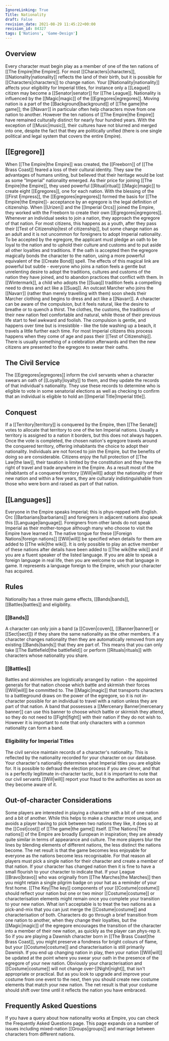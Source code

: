 ```yaml
---
IgnoreLinking: True
Title: Nationality
draft: False
revision_date: 2021-08-29 11:45:22+00:00
revision_id: 84327
tags: ['Nations', 'Game-Design']
---
```


## Overview
Every character must begin play as a member of one of the ten nations of [[The Empire|the Empire]]. For most [[Characters|characters]], [[Nationality|nationality]] reflects the land of their birth, but it is possible for [[Characters|characters]] to change nation. Your [[Nationality|nationality]] affects your eligibility for Imperial titles, for instance only a [[League]] citizen may become a [[Senator|senator]] for [[The League]]. Nationality is influenced by the [[Magic|magic]] of the [[Egregores|egregores]].
Moving nation is a part of the [[Background|background]] of [[The game|the game]]; the [[Navarr]] in particular often help characters move from one nation to another. However the ten nations of [[The Empire|the Empire]] have remained culturally distinct for nearly four hundred years. With the exception of [[Music|music]], their cultures have not blurred and merged into one, despite the fact that they are politically unified (there is one single political and legal system that covers the entire Empire).
## [[Egregore]]
When [[The Empire|the Empire]] was created, the [[Freeborn]] of [[The Brass Coast]] feared a loss of their cultural identity. They saw the advantages of humans uniting, but believed that their heritage would be lost as some "Imperial" nationality emerged. As their price for joining [[The Empire|the Empire]], they used powerful [[Ritual|ritual]] [[Magic|magic]] to create eight [[Egregores]], one for each nation. With the blessing of the [[First Empress]], the [[Egregores|egregores]] formed the basis for [[The Empire|the Empire]]- acceptance by an egregore is the legal definition of citizenship. When [[Urizen]] and the [[Imperial Orcs]] joined the Empire, they worked with the Freeborn to create their own [[Egregores|egregores]].
Whenever an individual seeks to join a nation, they approach the egregore of that nation. For most citizens, this happens as a youth, after they pass their [[Test of Citizenship|test of citizenship]], but some change nation as an adult and it is not uncommon for foreigners to adopt Imperial nationality. To be accepted by the egregore, the applicant must pledge an oath to be loyal to the nation and to uphold their culture and customs and to put aside all other loyalties and traditions. If the oath is accepted then the egregore magically bonds the character to the nation, using a more powerful equivalent of the [[Create Bond]] spell.
The effects of this magical link are powerful but subtle - everyone who joins a nation feels a gentle but unrelenting desire to adopt the traditions, cultures and customs of the nation they have joined, and to abandon practices that conflict with them. In [[Wintermark]], a child who adopts the [[Suaq]] tradition feels a compelling need to dress and act like a [[Suaq]]. An outcast Marcher who joins the [[Navarr]] (rather than merely travelling with them) soon sheds their Marcher clothing and begins to dress and act like a [[Navarr]].
A character can be aware of the compulsion, but it feels natural, like the desire to breathe or to quench a thirst. The clothes, the customs, the traditions of their new nation feel comfortable and natural, while those of their previous life start to feel awkward and foolish. The compulsion is gentle, and happens over time but is irresistible - like the tide washing up a beach, it travels a little further each time.
For most Imperial citizens this process happens when they come of age and pass their [[Test of Citizenship]]. There is usually something of a celebration afterwards and then the new citizens are presented to the egregore to swear their oaths.
## The Civil Service
The [[Egregores|egregores]] inform the civil servants when a character swears an oath of [[Loyalty|loyalty]] to them, and they update the records of that individual's nationality. They use these records to determine who is eligible to vote in some senatorial elections as well as checking to confirm that an individual is eligible to hold an [[Imperial Title|Imperial title]].
## Conquest
If a [[Territory|territory]] is conquered by the Empire, then [[The Senate]] votes to allocate that territory to one of the ten Imperial nations. Usually a territory is assigned to a nation it borders, but this does not always happen. Once the vote is completed, the chosen nation's egregore travels around the conquered territory, offering inhabitants the choice to adopt their nationality.
Individuals are not forced to join the Empire, but the benefits of doing so are considerable. Citizens enjoy the full protection of [[The Law|the law]], their taxation is limited by the constitution and they have the right of travel and trade anywhere in the Empire. As a result most of the inhabitants of a conquered territory [[Will|will]] adopt the nationality of their new nation and within a few years, they are culturaly indistinguishable from those who were born and raised as part of that nation.
## [[Languages]]
Everyone in the Empire speaks Imperial; this is phys-repped with English. Orc [[Barbarians|barbarians]] and foreigners in adjacent nations also speak this [[Language|language]].
Foreigners from other lands do not speak Imperial as their mother-tongue although many who choose to visit the Empire have learned it. The native tongue for these [[Foreign Nations|foreign nations]] [[Will|will]] be specified when details for them are added to [[The wiki|the wiki]]. It is only possible to play an active member of these nations after details have been added to [[The wiki|the wiki]] and if you are a fluent speaker of the listed language.
If you are able to speak a foreign language in real life, then you are welcome to use that language in game. It represents a language foreign to the Empire, which your character has acquired.
## Rules
Nationality has a three main game effects, [[Bands|bands]], [[Battles|battles]] and eligibility.
### [[Bands]]
A character can only join a band (a [[Coven|coven]], [[Banner|banner]] or [[Sect|sect]]) if they share the same nationality as the other members. If a character changes nationality then they are automatically removed from any existing [[Bands|bands]] that they are part of. This means that you can only take [[The Battlefield|the battlefield]] or perform [[Rituals|rituals]] with characters whose nationality you share.
### [[Battles]]
Battles and skirmishes are logistically arranged by nation - the appointed generals for that nation choose which battle and skirmish their forces [[Will|will]] be committed to. The [[Magic|magic]] that transports characters to a battleground draws on the power of the egregore, so it is not in-character possible for an individual to travel with a nation unless they are part of that nation.
A band that possesses a [[Mercenary Banner|mercenary banner]] can use this banner to choose which battle or skirmish they attend, so they do not need to [[Fight|fight]] with their nation if they do not wish to. However it is important to note that only characters with a common nationality can form a band.
### Eligibility for Imperial Titles
The civil service maintain records of a character's nationality. This is reflected by the nationality recorded for your character on our database. Your character's nationality determines what Imperial titles you are eligible for.
It is possible to defraud the election process if you are clever, and that is a perfectly legitimate in-character tactic, but it is important to note that our civil servants [[Will|will]] report your fraud to the authorities as soon as they become aware of it.
## Out-of-character Considerations
Some players are interested in playing a character with a bit of one nation and a bit of another. While this helps to make a character more unique, and avoids a player having to pick between two nations they like, it does so at the [[Cost|cost]] of [[The game|the game]] itself. [[The Nations|The nations]] of the Empire are broadly European in inspiration; they are already quite similar in terms of appearance and culture. The more players blur the lines by blending elements of different nations, the less distinct the nations become. The net result is that the game becomes less enjoyable for everyone as the nations become less recognisable. For that reason all players must pick a single nation for their character and create a member of that nation.
If your character has changed nation then it is fine to have a small flourish to your character to indicate that. If your League [[Bravo|bravo]] who was originally from [[The Marches|the Marches]] then you might retain a single pilgrim badge on your hat as a reminder of your first home. [[The Key|The key]] components of your [[Costume|costume]] should reflect your nation but one or two minor [[Costume|costume]] or characterisation elements might remain once you complete your transition to your new nation.
What isn't acceptable is to treat the two nations as a pick-and-mix that you can just merge the [[Costume|costume]] and characterisation of both. Characters do go through a brief transition from one nation to another, when they change their loyalties, but the [[Magic|magic]] of the egregore encourages the transition of the character into a member of their new nation, as quickly as the player can phys-rep it. So if you are playing a Dawnish character born in [[The Brass Coast|the Brass Coast]], you might preserve a fondness for bright colours of flame, but your [[Costume|costume]] and characterisation is still primarily Dawnish.
If you end up changing nation in play, then your nation [[Will|will]] be updated at the point where you swear your oath in the presence of the egregore of your new nation. Obviously your characterisation and [[Costume|costume]] will not change over-[[Night|night]], that isn't appropriate or practical. But as you look to upgrade and improve your costume from one event to the next, then you should create new costume elements that match your new nation. The net result is that your costume should shift over time until it reflects the nation you have embraced.
## Frequently Asked Questions
If you have a query about how nationality works at Empire, you can check the Frequently Asked Questions page. This page expands on a number of issues including mixed-nation [[Groups|groups]] and marriage between characters from different nations.